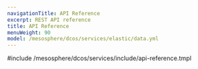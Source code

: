 ```yaml
---
navigationTitle: API Reference
excerpt: REST API reference
title: API Reference
menuWeight: 90
model: /mesosphere/dcos/services/elastic/data.yml
---
```


#include /mesosphere/dcos/services/include/api-reference.tmpl
